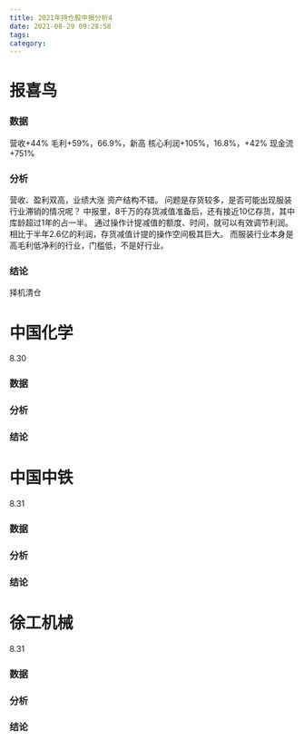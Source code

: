 ```yaml
---
title: 2021年持仓股中报分析4
date: 2021-08-29 09:28:58
tags:
category:
---
```

# 报喜鸟 
### 数据
营收+44%
毛利+59%，66.9%，新高
核心利润+105%，16.8%，+42%
现金流+751%
### 分析
营收、盈利双高，业绩大涨
资产结构不错。
问题是存货较多，是否可能出现服装行业滞销的情况呢？
中报里，8千万的存货减值准备后，还有接近10亿存货，其中库龄超过1年的占一半。
通过操作计提减值的额度、时间，就可以有效调节利润。
相比于半年2.6亿的利润，存货减值计提的操作空间极其巨大。
而服装行业本身是高毛利低净利的行业，门槛低，不是好行业。
### 结论
择机清仓

# 中国化学 
8.30
### 数据
### 分析
### 结论

# 中国中铁
8.31
### 数据
### 分析
### 结论

# 徐工机械
8.31
### 数据
### 分析
### 结论